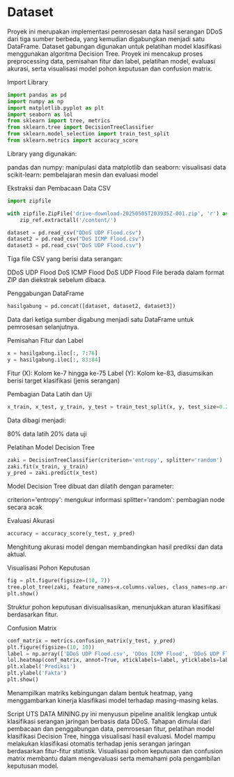 # Dataset
Proyek ini merupakan implementasi pemrosesan data hasil serangan DDoS dari tiga sumber berbeda, yang kemudian digabungkan menjadi satu DataFrame. Dataset gabungan digunakan untuk pelatihan model klasifikasi menggunakan algoritma Decision Tree. Proyek ini mencakup proses preprocessing data, pemisahan fitur dan label, pelatihan model, evaluasi akurasi, serta visualisasi model pohon keputusan dan confusion matrix.

Import Library
```python
import pandas as pd
import numpy as np
import matplotlib.pyplot as plt
import seaborn as lol
from sklearn import tree, metrics
from sklearn.tree import DecisionTreeClassifier
from sklearn.model_selection import train_test_split
from sklearn.metrics import accuracy_score
```
Library yang digunakan:

pandas dan numpy: manipulasi data
matplotlib dan seaborn: visualisasi data
scikit-learn: pembelajaran mesin dan evaluasi model

Ekstraksi dan Pembacaan Data CSV
```python
import zipfile

with zipfile.ZipFile('drive-download-20250505T203935Z-001.zip', 'r') as zip_ref:
    zip_ref.extractall('/content/')

dataset = pd.read_csv("DDoS UDP Flood.csv")
dataset2 = pd.read_csv("DoS ICMP Flood.csv")
dataset3 = pd.read_csv("DoS UDP Flood.csv")
```
Tiga file CSV yang berisi data serangan:

DDoS UDP Flood
DoS ICMP Flood
DoS UDP Flood
File berada dalam format ZIP dan diekstrak sebelum dibaca.

Penggabungan DataFrame
```python
hasilgabung = pd.concat([dataset, dataset2, dataset3])
```
Data dari ketiga sumber digabung menjadi satu DataFrame untuk pemrosesan selanjutnya.

Pemisahan Fitur dan Label
```python
x = hasilgabung.iloc[:, 7:76]
y = hasilgabung.iloc[:, 83:84]
```
Fitur (X): Kolom ke-7 hingga ke-75
Label (Y): Kolom ke-83, diasumsikan berisi target klasifikasi (jenis serangan)

Pembagian Data Latih dan Uji
```python
x_train, x_test, y_train, y_test = train_test_split(x, y, test_size=0.2, random_state=42)
```
Data dibagi menjadi:

80% data latih
20% data uji

Pelatihan Model Decision Tree
```python
zaki = DecisionTreeClassifier(criterion='entropy', splitter='random')
zaki.fit(x_train, y_train)
y_pred = zaki.predict(x_test)
```
Model Decision Tree dibuat dan dilatih dengan parameter:

criterion='entropy': mengukur informasi
splitter='random': pembagian node secara acak

Evaluasi Akurasi
```python
accuracy = accuracy_score(y_test, y_pred)
```
Menghitung akurasi model dengan membandingkan hasil prediksi dan data aktual.

Visualisasi Pohon Keputusan
```python
fig = plt.figure(figsize=(10, 7))
tree.plot_tree(zaki, feature_names=x.columns.values, class_names=np.array(['DDoS UDP Flood.csv', 'DDos ICMP Flood', 'DDoS UDP Flood']), filled=True)
plt.show()
```
Struktur pohon keputusan divisualisasikan, menunjukkan aturan klasifikasi berdasarkan fitur.

Confusion Matrix
```python
conf_matrix = metrics.confusion_matrix(y_test, y_pred)
plt.figure(figsize=(10, 10))
label = np.array(['DDoS UDP Flood.csv', 'DDos ICMP Flood', 'DDoS UDP Flood'])
lol.heatmap(conf_matrix, annot=True, xticklabels=label, yticklabels=label)
plt.xlabel('Prediksi')
plt.ylabel('Fakta')
plt.show()
```
Menampilkan matriks kebingungan dalam bentuk heatmap, yang menggambarkan kinerja klasifikasi model terhadap masing-masing kelas.

Script UTS DATA MINING.py ini menyusun pipeline analitik lengkap untuk klasifikasi serangan jaringan berbasis data DDoS. Tahapan dimulai dari pembacaan dan penggabungan data, pemrosesan fitur, pelatihan model klasifikasi Decision Tree, hingga visualisasi hasil evaluasi. Model mampu melakukan klasifikasi otomatis terhadap jenis serangan jaringan berdasarkan fitur-fitur statistik. Visualisasi pohon keputusan dan confusion matrix membantu dalam mengevaluasi serta memahami pola pengambilan keputusan model.
